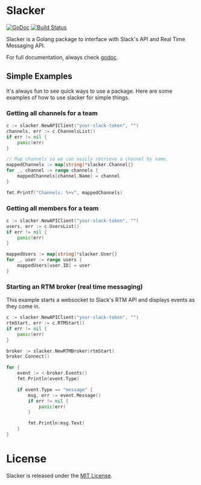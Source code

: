 # Slacker

[![GoDoc](https://godoc.org/github.com/bobbytables/slacker?status.svg)](https://godoc.org/github.com/bobbytables/slacker)
[![Build Status](https://travis-ci.org/bobbytables/slacker.svg?branch=master)](https://travis-ci.org/bobbytables/slacker)

Slacker is a Golang package to interface with Slack's API and Real Time Messaging API.

For full documentation, always check [godoc](https://godoc.org/github.com/bobbytables/slacker).

## Simple Examples

It's always fun to see quick ways to use a package. Here are some examples of
how to use slacker for simple things.

### Getting all channels for a team

```go
c := slacker.NewAPIClient("your-slack-token", "")
channels, err := c.ChannelsList()
if err != nil {
	panic(err)
}

// Map channels so we can easily retrieve a channel by name.
mappedChannels := map[string]*slacker.Channel{}
for _, channel := range channels {
	mappedChannels[channel.Name] = channel
}

fmt.Printf("Channels: %+v", mappedChannels)
```

### Getting all members for a team

```go
c := slacker.NewAPIClient("your-slack-token", "")
users, err := c.UsersList()
if err != nil {
	panic(err)
}

mappedUsers := map[string]*slacker.User{}
for _, user := range users {
	mappedUsers[user.ID] = user
}
```

### Starting an RTM broker (real time messaging)

This example starts a websocket to Slack's RTM API and displays events as they
come in.

```go
c := slacker.NewAPIClient("your-slack-token", "")
rtmStart, err := c.RTMStart()
if err != nil {
	panic(err)
}

broker := slacker.NewRTMBroker(rtmStart)
broker.Connect()

for {
	event := <-broker.Events()
	fmt.Println(event.Type)

	if event.Type == "message" {
		msg, err := event.Message()
		if err != nil {
			panic(err)
		}

		fmt.Println(msg.Text)
	}
}
```


# License

Slacker is released under the [MIT License](LICENSE.md).
